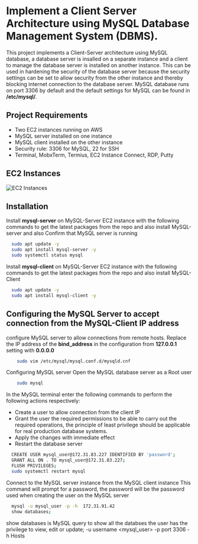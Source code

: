 
#  Implement a Client Server Architecture using MySQL Database Management System (DBMS).

This project implements a Client-Server architecture using MySQL database, a database server is insalled on a separate instance and a client to manage the database server is installed on another instance. This can be used in hardening the security of the database server because the security settings can be set to allow security from the other instance and thereby blocking internet connection to the database server. MySQL database runs on port 3306 by default and the default settings for MySQL can be found in **/etc/mysql/**.


## Project Requirements

- Two EC2 instances running on AWS
- MySQL server installed on one instance
- MySQL client installed on the other instance
- Security rule: 3306 for MySQL, 22 for SSH
- Terminal, MobxTerm, Termius, EC2 Instance Connect, RDP, Putty

## EC2 Instances

![EC2 Instances](https://github.com/scholarship-task/database-client-server-architecture/blob/main/project5-ec2.png?raw=true)

## Installation

Install **mysql-server** on MySQL-Server EC2 instance with the following commands to get the latest packages from the repo and also install MySQL-server and also Confirm that MySQL server is running

```bash
  sudo apt update -y
  sudo apt install mysql-server -y
  sudo systemctl status mysql
```
    
Install **mysql-client** on MySQL-Server EC2 instance with the following commands to get the latest packages from the repo and also install MySQL-Client

```bash
  sudo apt update -y
  sudo apt install mysql-client -y
```


## Configuring the MySQL Server to accept connection from the MySQL-Client IP address

configure MySQL server to allow connections from remote hosts.
Replace the IP address of the **bind_address** in the configuration from **127.0.0.1** setting with **0.0.0.0**

```bash
    sudo vim /etc/mysql/mysql.conf.d/mysqld.cnf
```
Configuring MySQL server
Open the MySQL database server as a Root user
```bash
    sudo mysql
```
In the MySQL terminal enter the following commands to perform the following actions respectively:
- Create a user to allow connection from the client IP
- Grant the user the required permissions to be able to carry out the required operations, the principle of least privilege should be applicable for real production database systems.
- Apply the changes with immediate effect
- Restart the database server

```bash
  CREATE USER mysql_user@172.31.83.227 IDENTIFIED BY 'password';
  GRANT ALL ON . TO mysql_user@172.31.83.227;
  FLUSH PRIVILEGES;
  sudo systemctl restart mysql
```
    
Connect to the MySQL server instance from the MySQL client instance
This command will prompt for a password, the password will be the password used when creating the user on the MySQL server
```bash
  mysql -u mysql_user -p -h  172.31.91.42
  show databases;
```

show databases is MySQL query to show all the databses the user has the privilege to view, edit or update;
-u username <mysql_user>
-p port 3306 <default>
-h Hosts <IP-ADDRESS>

